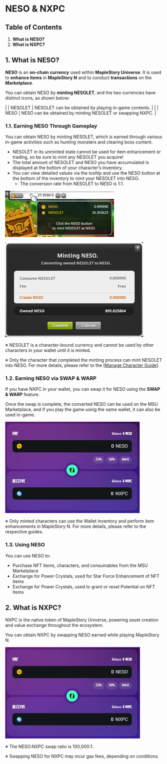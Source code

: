 # NESO & NXPC
## Table of Contents
1.  **What is NESO?**
2.  **What is NXPC?**
## 1. What is NESO?

**NESO** is an **on-chain currency** used within **MapleStory Universe**. It is used to **enhance items** in **MapleStory N** and to conduct **transactions** on the **Marketplace**.

You can obtain NESO by **minting NESOLET**, and the two currencies have distinct icons, as shown below:

|  | NESOLET | NESOLET can be obtained by playing in-game contents. |
|  | NESO | NESO can be obtained by minting NESOLET or swapping NXPC. |

### 1.1. Earning NESO Through Gameplay

You can obtain NESO by minting NESOLET, which is earned through various in-game activities such as hunting monsters and clearing boss content.

*   NESOLET in its unminted state cannot be used for item enhancement or trading, so be sure to mint any NESOLET you acquire!
*   The total amount of NESOLET and NESO you have accumulated is displayed at the bottom of your character’s inventory.
*   You can view detailed values via the tooltip and use the NESO button at the bottom of the inventory to mint your NESOLET into NESO.
    *   The conversion rate from NESOLET to NESO is 1:1.

![](images/msn-101/learn-more/image_1747236421262_291.png)

![](images/msn-101/learn-more/image_1747236421262_419.png)

※ NESOLET is a character-bound currency and cannot be used by other characters in your wallet until it is minted.

※ Only the character that completed the minting process can mint NESOLET into NESO. For more details, please refer to the \[[Manage Character Guide](https://docs.maplestoryn.io/msn-101/beginners-guide/get-started/manage-character)\].

### 1.2. Earning NESO via SWAP & WARP

If you have NXPC in your wallet, you can swap it for NESO using the **SWAP & WARP** feature.

Once the swap is complete, the converted NESO can be used on the MSU Marketplace, and if you play the game using the same wallet, it can also be used in-game.

![](images/msn-101/learn-more/image_1747236421262_226.png)

※ Only minted characters can use the Wallet Inventory and perform item enhancements in MapleStory N. For more details, please refer to the respective guides.

### 1.3. Using NESO

You can use NESO to:

*   Purchase NFT items, characters, and consumables from the MSU Marketplace
*   Exchange for Power Crystals, used for Star Force Enhancement of NFT items
*   Exchange for Power Crystals, used to grant or reset Potential on NFT items
## 2. What is NXPC?

NXPC is the native token of MapleStory Universe, powering asset creation and value exchange throughout the ecosystem.

You can obtain NXPC by swapping NESO earned while playing MapleStory N.

![](images/msn-101/learn-more/image_1747236421262_138.png)

※ The NESO:NXPC swap ratio is 100,000:1.

※ Swapping NESO for NXPC may incur gas fees, depending on conditions.